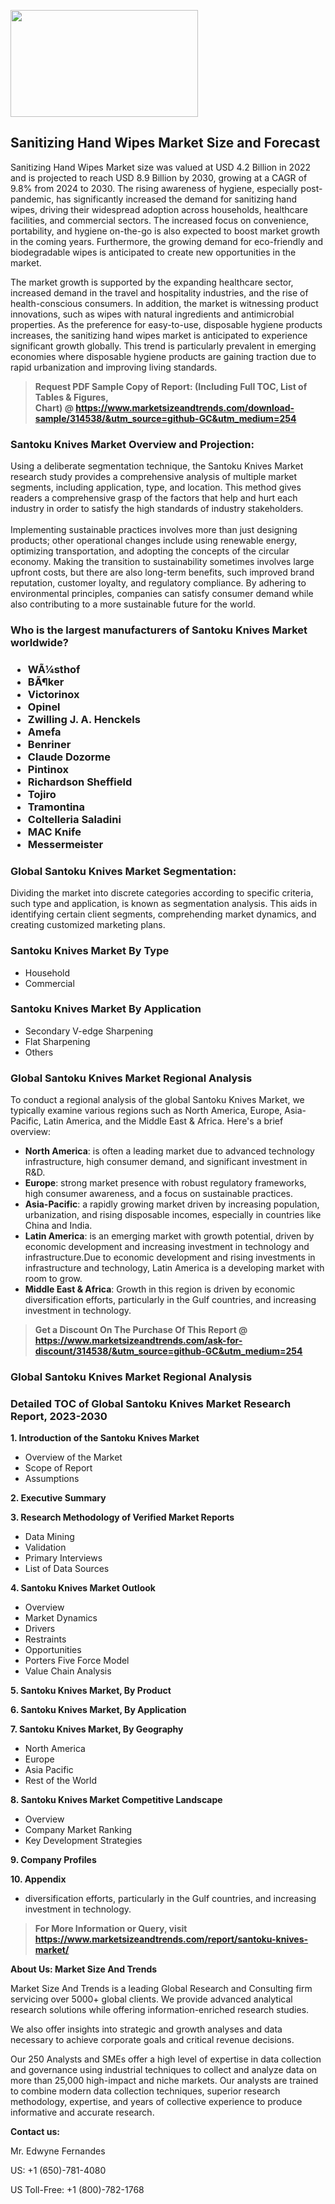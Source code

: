 <p><img class="alignnone size-medium wp-image-20088" src="https://ffe5etoiles.com/wp-content/uploads/2024/12/MST1-300x171.png" alt="" width="300" height="171" /></p><h2>Sanitizing Hand Wipes Market Size and Forecast</h2><p>Sanitizing Hand Wipes Market size was valued at USD 4.2 Billion in 2022 and is projected to reach USD 8.9 Billion by 2030, growing at a CAGR of 9.8% from 2024 to 2030. The rising awareness of hygiene, especially post-pandemic, has significantly increased the demand for sanitizing hand wipes, driving their widespread adoption across households, healthcare facilities, and commercial sectors. The increased focus on convenience, portability, and hygiene on-the-go is also expected to boost market growth in the coming years. Furthermore, the growing demand for eco-friendly and biodegradable wipes is anticipated to create new opportunities in the market.</p><p>The market growth is supported by the expanding healthcare sector, increased demand in the travel and hospitality industries, and the rise of health-conscious consumers. In addition, the market is witnessing product innovations, such as wipes with natural ingredients and antimicrobial properties. As the preference for easy-to-use, disposable hygiene products increases, the sanitizing hand wipes market is anticipated to experience significant growth globally. This trend is particularly prevalent in emerging economies where disposable hygiene products are gaining traction due to rapid urbanization and improving living standards.</p></p><blockquote id="" class=""><strong>Request PDF Sample Copy of Report: (Including Full TOC, List of Tables &amp; Figures, Chart)&nbsp;@&nbsp;<strong><a href="https://www.marketsizeandtrends.com/download-sample/314538/&utm_source=github-GC&utm_medium=254" target="_blank">https://www.marketsizeandtrends.com/download-sample/314538/&utm_source=github-GC&utm_medium=254</a></strong></strong></blockquote><h3 id="" class="">Santoku Knives Market&nbsp;Overview and Projection:</h3><p id="" class="">Using a deliberate segmentation technique, the Santoku Knives Market research study provides a comprehensive analysis of multiple market segments, including application, type, and location. This method gives readers a comprehensive grasp of the factors that help and hurt each industry in order to satisfy the high standards of industry stakeholders. <br /> <br />Implementing sustainable practices involves more than just designing products; other operational changes include using renewable energy, optimizing transportation, and adopting the concepts of the circular economy. Making the transition to sustainability sometimes involves large upfront costs, but there are also long-term benefits, such improved brand reputation, customer loyalty, and regulatory compliance. By adhering to environmental principles, companies can satisfy consumer demand while also contributing to a more sustainable future for the world.</p><h3 id="" class="">Who is the largest manufacturers of&nbsp;Santoku Knives Market worldwide?</h3><h3 class=""><p><ul><li>WÃ¼sthof </li><li> BÃ¶ker </li><li> Victorinox </li><li> Opinel </li><li> Zwilling J. A. Henckels </li><li> Amefa </li><li> Benriner </li><li> Claude Dozorme </li><li> Pintinox </li><li> Richardson Sheffield </li><li> Tojiro </li><li> Tramontina </li><li> Coltelleria Saladini </li><li> MAC Knife </li><li> Messermeister</li></ul></p></h3><h3 id="" class="">Global&nbsp;Santoku Knives Market Segmentation:</h3><p id="" class="">Dividing the market into discrete categories according to specific criteria, such type and application, is known as segmentation analysis. This aids in identifying certain client segments, comprehending market dynamics, and creating customized marketing plans.</p><h3 id="" class="">Santoku Knives Market&nbsp;By Type</h3><p><p><ul><li>Household</li><li> Commercial</p></li></ul></p></p><h3 id="" class="">Santoku Knives Market&nbsp;By Application</h3><p class=""><p><ul><li>Secondary V-edge Sharpening</li><li> Flat Sharpening</li><li> Others</li></ul></p></p><h3 id="" class="">Global Santoku Knives Market Regional Analysis</h3><p id="" class="">To conduct a regional analysis of the global Santoku Knives Market, we typically examine various regions such as North America, Europe, Asia-Pacific, Latin America, and the Middle East &amp; Africa. Here's a brief overview:</p><ul><li><strong>North America</strong>: is often a leading market due to advanced technology infrastructure, high consumer demand, and significant investment in R&amp;D.</li><li><strong>Europe</strong>: strong market presence with robust regulatory frameworks, high consumer awareness, and a focus on sustainable practices.</li><li><strong>Asia-Pacific</strong>: a rapidly growing market driven by increasing population, urbanization, and rising disposable incomes, especially in countries like China and India.</li><li><strong>Latin America</strong>: is an emerging market with growth potential, driven by economic development and increasing investment in technology and infrastructure.Due to economic development and rising investments in infrastructure and technology, Latin America is a developing market with room to grow.</li><li><strong>Middle East &amp; Africa</strong>: Growth in this region is driven by economic diversification efforts, particularly in the Gulf countries, and increasing investment in technology.</li></ul><blockquote id="" class=""><strong>Get a Discount On The Purchase Of This Report @ <strong><a href="https://www.marketsizeandtrends.com/ask-for-discount/314538/&utm_source=github-GC&utm_medium=254" target="_blank">https://www.marketsizeandtrends.com/ask-for-discount/314538/&utm_source=github-GC&utm_medium=254</a></strong></strong></blockquote><h3 id="" class="">Global Santoku Knives Market Regional Analysis</h3><h3 id="" class="">Detailed TOC of Global Santoku Knives Market Research Report, 2023-2030</h3><p id="" class=""><strong>1. Introduction of the Santoku Knives Market</strong></p><ul><li>Overview of the Market</li><li>Scope of Report</li><li>Assumptions</li></ul><p id="" class=""><strong>2. Executive Summary</strong></p><p id="" class=""><strong>3. Research Methodology of Verified Market Reports</strong></p><ul><li>Data Mining</li><li>Validation</li><li>Primary Interviews</li><li>List of Data Sources</li></ul><p id="" class=""><strong>4. Santoku Knives Market Outlook</strong></p><ul><li>Overview</li><li>Market Dynamics</li><li>Drivers</li><li>Restraints</li><li>Opportunities</li><li>Porters Five Force Model</li><li>Value Chain Analysis</li></ul><p id="" class=""><strong>5. Santoku Knives Market, By Product</strong></p><p id="" class=""><strong>6. Santoku Knives Market, By Application</strong></p><p id="" class=""><strong>7. Santoku Knives Market, By Geography</strong></p><ul><li>North America</li><li>Europe</li><li>Asia Pacific</li><li>Rest of the World</li></ul><p id="" class=""><strong>8. Santoku Knives Market Competitive Landscape</strong></p><ul><li>Overview</li><li>Company Market Ranking</li><li>Key Development Strategies</li></ul><p id="" class=""><strong>9. Company Profiles</strong></p><p id="" class=""><strong>10. Appendix</strong></p><ul><li>diversification efforts, particularly in the Gulf countries, and increasing investment in technology.</li></ul><blockquote id="" class=""><strong>For More Information or Query, visit <strong><strong><a href="https://www.marketsizeandtrends.com/report/santoku-knives-market/" target="_blank">https://www.marketsizeandtrends.com/report/santoku-knives-market/</a></strong></strong></strong></blockquote><p id="" class=""><strong>About Us: Market Size And Trends</strong></p><p id="" class="">Market Size And Trends is a leading Global Research and Consulting firm servicing over 5000+ global clients. We provide advanced analytical research solutions while offering information-enriched research studies.</p><p id="" class="">We also offer insights into strategic and growth analyses and data necessary to achieve corporate goals and critical revenue decisions.</p><p id="" class="">Our 250 Analysts and SMEs offer a high level of expertise in data collection and governance using industrial techniques to collect and analyze data on more than 25,000 high-impact and niche markets. Our analysts are trained to combine modern data collection techniques, superior research methodology, expertise, and years of collective experience to produce informative and accurate research.</p><p id="" class=""><strong>Contact us:</strong></p><p id="" class="">Mr. Edwyne Fernandes</p><p id="" class="">US: +1 (650)-781-4080</p><p id="" class="">US Toll-Free: +1 (800)-782-1768</p>
